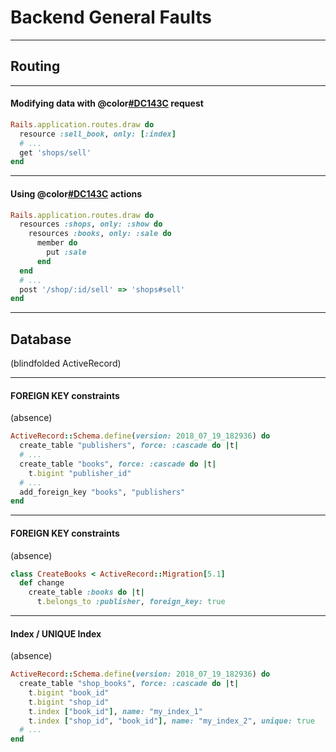 # Backend General Faults

---

## Routing

---

#### Modifying data with @color[#DC143C](GET) request

```ruby
Rails.application.routes.draw do
  resource :sell_book, only: [:index]
  # ...
  get 'shops/sell'
end
```

---

#### Using @color[#DC143C](NON-STANDARD) actions

```ruby
Rails.application.routes.draw do
  resources :shops, only: :show do
    resources :books, only: :sale do
      member do
        put :sale
      end
  end
  # ...
  post '/shop/:id/sell' => 'shops#sell'
end
```

---

## Database
(blindfolded ActiveRecord)

---

#### FOREIGN KEY constraints
(absence)

```ruby
ActiveRecord::Schema.define(version: 2018_07_19_182936) do
  create_table "publishers", force: :cascade do |t|
  # ...
  create_table "books", force: :cascade do |t|
    t.bigint "publisher_id"
  # ...
  add_foreign_key "books", "publishers"
end
```

---

#### FOREIGN KEY constraints
(absence)

```ruby
class CreateBooks < ActiveRecord::Migration[5.1]
  def change
    create_table :books do |t|
      t.belongs_to :publisher, foreign_key: true
```

---

#### Index / UNIQUE Index
(absence)

```ruby
ActiveRecord::Schema.define(version: 2018_07_19_182936) do
  create_table "shop_books", force: :cascade do |t|
    t.bigint "book_id"
    t.bigint "shop_id"
    t.index ["book_id"], name: "my_index_1"
    t.index ["shop_id", "book_id"], name: "my_index_2", unique: true
  # ...
end
```
